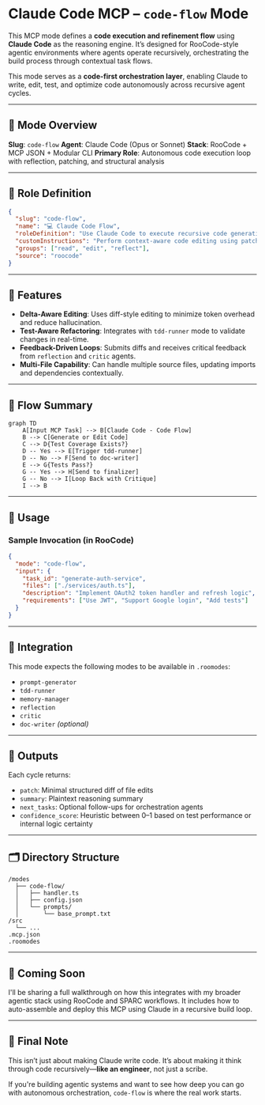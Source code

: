 # Claude Code MCP – `code-flow` Mode

This MCP mode defines a **code execution and refinement flow** using **Claude Code** as the reasoning engine. It’s designed for RooCode-style agentic environments where agents operate recursively, orchestrating the build process through contextual task flows.

This mode serves as a **code-first orchestration layer**, enabling Claude to write, edit, test, and optimize code autonomously across recursive agent cycles.

---

## 🔧 Mode Overview

**Slug**: `code-flow`
**Agent**: Claude Code (Opus or Sonnet)
**Stack**: RooCode + MCP JSON + Modular CLI
**Primary Role**: Autonomous code execution loop with reflection, patching, and structural analysis

---

## 🧠 Role Definition

```json
{
  "slug": "code-flow",
  "name": "💻 Claude Code Flow",
  "roleDefinition": "Use Claude Code to execute recursive code generation, test validation, and optimization tasks as part of a RooCode development pipeline. Accepts MCP context and returns structured diffs, summaries, and follow-up task suggestions. Coordinates with modes such as prompt-generator, tdd-runner, and memory-manager.",
  "customInstructions": "Perform context-aware code editing using patch logic. Return complete file paths, line references, and explicit changes. Trigger sub-agents for testing or doc generation when structural shifts are detected.",
  "groups": ["read", "edit", "reflect"],
  "source": "roocode"
}
```

---

## 📌 Features

* **Delta-Aware Editing**: Uses diff-style editing to minimize token overhead and reduce hallucination.
* **Test-Aware Refactoring**: Integrates with `tdd-runner` mode to validate changes in real-time.
* **Feedback-Driven Loops**: Submits diffs and receives critical feedback from `reflection` and `critic` agents.
* **Multi-File Capability**: Can handle multiple source files, updating imports and dependencies contextually.

---

## 🔄 Flow Summary

```mermaid
graph TD
    A[Input MCP Task] --> B[Claude Code - Code Flow]
    B --> C[Generate or Edit Code]
    C --> D{Test Coverage Exists?}
    D -- Yes --> E[Trigger tdd-runner]
    D -- No --> F[Send to doc-writer]
    E --> G{Tests Pass?}
    G -- Yes --> H[Send to finalizer]
    G -- No --> I[Loop Back with Critique]
    I --> B
```

---

## 🚀 Usage

### Sample Invocation (in RooCode)

```json
{
  "mode": "code-flow",
  "input": {
    "task_id": "generate-auth-service",
    "files": ["./services/auth.ts"],
    "description": "Implement OAuth2 token handler and refresh logic",
    "requirements": ["Use JWT", "Support Google login", "Add tests"]
  }
}
```

---

## 🧪 Integration

This mode expects the following modes to be available in `.roomodes`:

* `prompt-generator`
* `tdd-runner`
* `memory-manager`
* `reflection`
* `critic`
* `doc-writer` *(optional)*

---

## 🧩 Outputs

Each cycle returns:

* `patch`: Minimal structured diff of file edits
* `summary`: Plaintext reasoning summary
* `next_tasks`: Optional follow-ups for orchestration agents
* `confidence_score`: Heuristic between 0–1 based on test performance or internal logic certainty

---

## 🗂 Directory Structure

```
/modes
  ├── code-flow/
  │   ├── handler.ts
  │   ├── config.json
  │   └── prompts/
  │       └── base_prompt.txt
/src
  └── ...
.mcp.json
.roomodes
```

---

## 📣 Coming Soon

I'll be sharing a full walkthrough on how this integrates with my broader agentic stack using RooCode and SPARC workflows. It includes how to auto-assemble and deploy this MCP using Claude in a recursive build loop.

---

## 🧭 Final Note

This isn’t just about making Claude write code. It’s about making it think through code recursively—**like an engineer**, not just a scribe.

If you're building agentic systems and want to see how deep you can go with autonomous orchestration, `code-flow` is where the real work starts.
 
